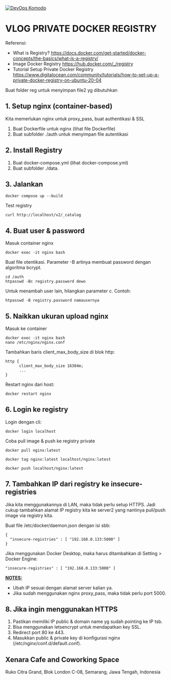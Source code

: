 [![DevOps Komodo](https://img.youtube.com/vi/NK5K2bMS2DI/0.jpg)](https://www.youtube.com/watch?v=NK5K2bMS2DI)

# VLOG PRIVATE DOCKER REGISTRY

Referensi:
  - What is Registry? https://docs.docker.com/get-started/docker-concepts/the-basics/what-is-a-registry/
  - Image Docker Registry https://hub.docker.com/_/registry
  - Tutorial Setup Private Docker Registry https://www.digitalocean.com/community/tutorials/how-to-set-up-a-private-docker-registry-on-ubuntu-20-04

Buat folder reg untuk menyimpan file2 yg dibutuhkan


## 1. Setup nginx (container-based)

  Kita memerlukan nginx untuk proxy_pass, buat authentikasi & SSL

  1. Buat Dockerfile untuk nginx (lihat file Dockerfile)
  2. Buat subfolder ./auth untuk menyimpan file autentikasi


## 2. Install Registry

  1. Buat docker-compose.yml (lihat docker-compose.yml)
  2. Buat subfolder ./data.


## 3. Jalankan

  ```
  docker compose up --build
  ```

  Test registry

  ```
  curl http://localhost/v2/_catalog
  ```


## 4. Buat user & password

  Masuk container nginx

  ```
  docker exec -it nginx bash
  ```

  Buat file otentikasi.
  Parameter -B artinya membuat password dengan algoritma bcrypt.

  ```
  cd /auth
  htpasswd -Bc registry.password dewo
  ```

  Untuk menambah user lain, hilangkan parameter c. Contoh:
  
  ```
  htpasswd -B registry.password namausernya
  ```


## 5. Naikkan ukuran upload nginx

  Masuk ke container

  ```
  docker exec -it nginx bash
  nano /etc/nginx/nginx.conf
  ```

  Tambahkan baris client_max_body_size di blok http:

  ```
  http {
        client_max_body_size 16384m;
        ...
  }
  ```

  Restart nginx dari host:

  ```
  docker restart nginx
  ```


## 6. Login ke registry

  Login dengan cli:

  ```
  docker login localhost
  ```

  Coba pull image & push ke registry private

  ```
  docker pull nginx:latest

  docker tag nginx:latest localhost/nginx:latest

  docker push localhost/nginx:latest
  ```


## 7. Tambahkan IP dari registry ke insecure-registries

  Jika kita menggunakannya di LAN, maka tidak perlu setup HTTPS. Jadi cukup tambahkan alamat IP registry kita ke server2 yang nantinya pull/push image via registry kita.

  Buat file /etc/docker/daemon.json dengan isi sbb:

  ```
  {
    "insecure-registries" : [ "192.168.0.133:5000" ]
  }
  ```

  Jika menggunakan Docker Desktop, maka harus ditambahkan di Setting > Docker Engine:

  ```
  "insecure-registries" : [ "192.168.0.133:5000" ]
  ```

  <ins>**NOTES:**</ins>
  - Ubah IP sesuai dengan alamat server kalian ya.
  - Jika sudah menggunakan nginx proxy_pass, maka tidak perlu port 5000.


## 8. Jika ingin menggunakan HTTPS

  1. Pastikan memiliki IP public & domain name yg sudah pointing ke IP tsb.
  2. Bisa menggunakan letsencrypt untuk mendapatkan key SSL.
  3. Redirect port 80 ke 443.
  4. Masukkan public & private key di konfigurasi nginx (/etc/nginx/conf.d/default.conf).



## Xenara Cafe and Coworking Space

Ruko Citra Grand, Blok London C-08, Semarang, Jawa Tengah, Indonesia
